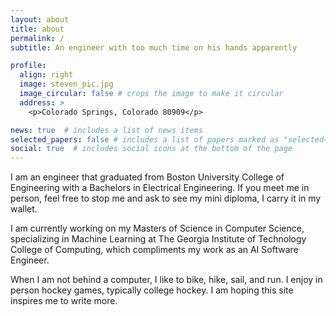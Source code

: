 ```yaml
---
layout: about
title: about
permalink: /
subtitle: An engineer with too much time on his hands apparently

profile:
  align: right
  image: steven_pic.jpg
  image_circular: false # crops the image to make it circular
  address: >
    <p>Colorado Springs, Colorado 80909</p>

news: true  # includes a list of news items
selected_papers: false # includes a list of papers marked as "selected={true}"
social: true  # includes social icons at the bottom of the page
---
```


I am an engineer that graduated from Boston University College of Engineering with a Bachelors in Electrical Engineering. If you meet me in person, feel free to stop me and ask to see my mini diploma, I carry it in my wallet.

I am currently working on my Masters of Science in Computer Science, specializing in Machine Learning at The Georgia Institute of Technology College of Computing, which compliments my work as an AI Software Engineer.

When I am not behind a computer, I like to bike, hike, sail, and run.  I enjoy in person hockey games, typically college hockey. I am hoping this site inspires me to write more.